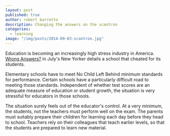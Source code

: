 ```yaml
---
layout: post
published: true
author: robert barretto
description: Changing the answers on the scantron
categories: 
  - learning
image: "/img/posts/2014-09-03-scantron.jpg"
---
```


Education is becoming an increasingly high stress industry in America. [Wrong Answers?](http://www.newyorker.com/magazine/2014/07/21/wrong-answer?) in July's New Yorker details a school that cheated for its students. 

Elementary schools have to meet No Child Left Behind minimum standards for performance. Certain schools have a particularly difficult road to meeting those standards. Independent of whether test scores are an adequate measure of education or student growth, the situation is very stressful for educators in those schools. 

The situation surely feels out of the educator's control. At a very minimum, the students, not the teachers must perform well on the exam. The parents must suitably prepare their children for learning each day before they head to school. Teachers rely on their colleagues that teach earlier levels, so that the students are prepared to learn new material.
